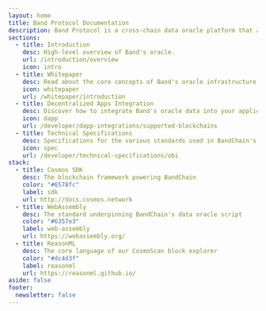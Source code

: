 ```yaml
---
layout: home
title: Band Protocol Documentation
description: Band Protocol is a cross-chain data oracle platform that aggregates and connects real-world data and APIs to smart contracts.
sections:
  - title: Introduction
    desc: High-level overview of Band's oracle.
    url: /introduction/overview
    icon: intro
  - title: Whitepaper
    desc: Read about the core concepts of Band's oracle infrastructure
    icon: whitepaper
    url: /whitepaper/introduction
  - title: Decentralized Apps Integration
    desc: Discover how to integrate Band's oracle data into your applications
    icon: dapp
    url: /developer/dapp-integrations/supported-blockchains
  - title: Technical Specifications
    desc: Specifications for the various standards used in BandChain's ecosystem
    icon: spec
    url: /developer/technical-specifications/obi
stack:
  - title: Cosmos SDK
    desc: The blockchain framework powering BandChain
    color: "#6578fc"
    label: sdk
    url: http://docs.cosmos.network
  - title: WebAssembly
    desc: The standard underpinning BandChain's data oracle script
    color: "#6357e3"
    label: web-assembly
    url: https://webassembly.org/
  - title: ReasonML
    desc: The core language of our CosmoScan block explorer
    color: "#dc4d3f"
    label: reasonml
    url: https://reasonml.github.io/
aside: false
footer:
  newsletter: false
---
```

